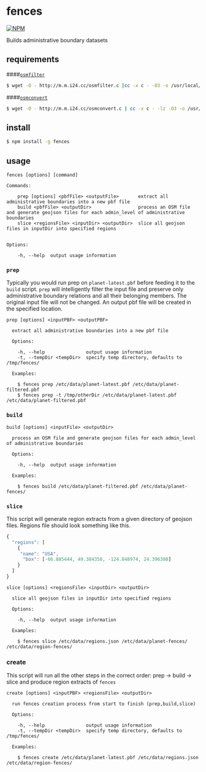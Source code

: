 # fences

[![NPM](https://nodei.co/npm/fences.png)](https://nodei.co/npm/fences/)

Builds administrative boundary datasets

## requirements

####[`osmfilter`](http://wiki.openstreetmap.org/wiki/Osmfilter)

```bash
$ wget -O - http://m.m.i24.cc/osmfilter.c |cc -x c - -O3 -o /usr/local/bin/osmfilter
```

####[`osmconvert`](http://wiki.openstreetmap.org/wiki/Osmconvert)

```bash
$ wget -O - http://m.m.i24.cc/osmconvert.c | cc -x c - -lz -O3 -o /usr/local/bin/osmconvert
```

## install

```bash
$ npm install -g fences
```

## usage

```
fences [options] [command]

Commands:

    prep [options] <pbfFile> <outputFile>       extract all administrative boundaries into a new pbf file
    build <pbfFile> <outputDir>                 process an OSM file and generate geojson files for each admin_level of administrative boundaries
    slice <regionsFile> <inputDir> <outputDir>  slice all geojson files in inputDir into specified regions


Options:

    -h, --help  output usage information
```

### `prep`

Typically you would run prep on `planet-latest.pbf` before feeding it to the `build` script.
`prep` will intelligently filter the input file and preserve only administrative boundary relations and all their belonging members.
The original input file will not be changed. An output pbf file will be created in the specified location.

```
prep [options] <inputPBF> <outputPBF>

  extract all administrative boundaries into a new pbf file

  Options:

    -h, --help               output usage information
    -t, --tempDir <tempDir>  specify temp directory, defaults to /tmp/fences/

  Examples:

    $ fences prep /etc/data/planet-latest.pbf /etc/data/planet-filtered.pbf
    $ fences prep -t /tmp/otherDir /etc/data/planet-latest.pbf /etc/data/planet-filtered.pbf
```

### `build`

```
build [options] <inputFile> <outputDir>

  process an OSM file and generate geojson files for each admin_level of administrative boundaries

  Options:

    -h, --help  output usage information

  Examples:

    $ fences build /etc/data/planet-filtered.pbf /etc/data/planet-fences/
```

### `slice`

This script will generate region extracts from a given directory of geojson files.
Regions file should look something like this.

```javascript
{
  "regions": [
    {
     "name": "USA",
      "box": [-66.885444, 49.384358, -124.848974, 24.396308]
    }
  ]
}
```

```
slice [options] <regionsFile> <inputDir> <outputDir>

  slice all geojson files in inputDir into specified regions

  Options:

    -h, --help  output usage information

  Examples:

    $ fences slice /etc/data/regions.json /etc/data/planet-fences/ /etc/data/region-fences/
```

### create

This script will run all the other steps in the correct order: prep -> build -> slice and produce region extracts of `fences`

```
create [options] <inputPBF> <regionsFile> <outputDir>

  run fences creation process from start to finish (prep,build,slice)

  Options:

    -h, --help               output usage information
    -t, --tempDir <tempDir>  specify temp directory, defaults to /tmp/fences/

  Examples:

    $ fences create /etc/data/planet-latest.pbf /etc/data/regions.json /etc/data/region-fences/
```

